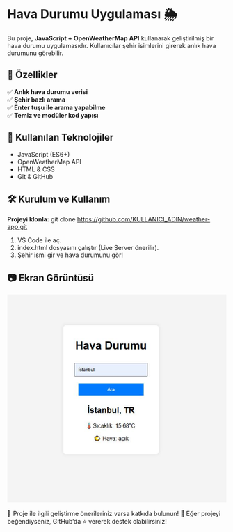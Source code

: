 # Hava Durumu Uygulaması 🌦️

Bu proje, **JavaScript + OpenWeatherMap API** kullanarak geliştirilmiş bir hava durumu uygulamasıdır. Kullanıcılar şehir isimlerini girerek anlık hava durumunu görebilir.

## 🚀 Özellikler
✅ **Anlık hava durumu verisi**  
✅ **Şehir bazlı arama**  
✅ **Enter tuşu ile arama yapabilme**  
✅ **Temiz ve modüler kod yapısı**  

## 📌 Kullanılan Teknolojiler
- JavaScript (ES6+)
- OpenWeatherMap API
- HTML & CSS
- Git & GitHub

## 🛠️ Kurulum ve Kullanım
**Projeyi klonla:**
git clone https://github.com/KULLANICI_ADIN/weather-app.git

1. VS Code ile aç.
2. index.html dosyasını çalıştır (Live Server önerilir).
3. Şehir ismi gir ve hava durumunu gör!

## 📷 Ekran Görüntüsü
![Hava Durumu Uygulaması](assets/screenshot.JPG)

🚀 Proje ile ilgili geliştirme önerileriniz varsa katkıda bulunun!
🌟 Eğer projeyi beğendiyseniz, GitHub’da ⭐ vererek destek olabilirsiniz!
